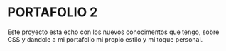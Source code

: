 # PORTAFOLIO 2 

Este proyecto esta echo con los nuevos conocimentos que tengo, sobre CSS 
y dandole a mi portafolio mi propio estilo y mi toque personal.
